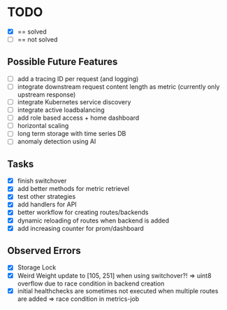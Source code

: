 # TODO

- [x] == solved
- [ ] == not solved

## Possible Future Features

- [ ] add a tracing ID per request (and logging)
- [ ] integrate downstream request content length as metric (currently only upstream response)
- [ ] integrate Kubernetes service discovery
- [ ] integrate active loadbalancing
- [ ] add role based access + home dashboard
- [ ] horizontal scaling
- [ ] long term storage with time series DB
- [ ] anomaly detection using AI

## Tasks

- [x] finish switchover
- [x] add better methods for metric retrievel
- [x] test other strategies
- [x] add handlers for API
- [x] better workflow for creating routes/backends
- [x] dynamic reloading of routes when backend is added
- [x] add increasing counter for prom/dashboard

## Observed Errors

- [x] Storage Lock
- [x] Weird Weight update to [105, 251] when using switchover?! => uint8 overflow due to race condition in backend creation
- [x] initial healthchecks are sometimes not executed when multiple routes are added => race condition in metrics-job
